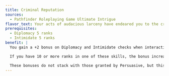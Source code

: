 ```yaml
---
title: Criminal Reputation
sources:
  - Pathfinder Roleplaying Game Ultimate Intrigue
flavor_text: Your acts of audacious larceny have endeared you to the criminal underworld.
prerequisites:
  - Diplomacy 5 ranks
  - Intimidate 5 ranks
benefit: |
  You gain a +2 bonus on Diplomacy and Intimidate checks when interacting with criminals, whether they're individual thieves and cutpurses or criminal organizations.

  If you have 10 or more ranks in one of these skills, the bonus increases to +4 for that skill.

  These bonuses do not stack with those granted by Persuasive, but this feat counts as Persuasive for the purposes of feats and other rules elements with Persuasive as a prerequisite.
---
```


